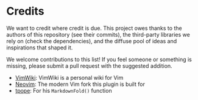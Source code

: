 # Credits

We want to credit where credit is due.
This project owes thanks to the authors of this repository (see their commits),
the third-party libraries we rely on (check the dependencies),
and the diffuse pool of ideas and inspirations that shaped it.

We welcome contributions to this list!
If you feel someone or something is missing,
please submit a pull request with the suggested addition.

+ [VimWiki](https://github.com/vimwiki/vimwiki): VimWiki is a personal wiki for Vim 
+ [Neovim](https://neovim.io/): The modern Vim fork this plugin is built for
+ [tpope](https://github.com/tpope/vim-markdown): For his `MarkdownFold()` function
